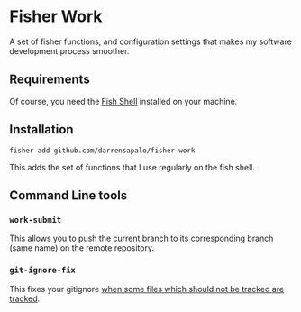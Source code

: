 # Fisher Work

A set of fisher functions, and configuration settings that makes my software development process smoother.

## Requirements

Of course, you need the [Fish Shell](https://fishshell.com/) installed on your machine.

## Installation

`fisher add github.com/darrensapalo/fisher-work`

This adds the set of functions that I use regularly on the fish shell.

## Command Line tools

### `work-submit`

This allows you to push the current branch to its corresponding branch (same name) on the remote repository.

### `git-ignore-fix`

This fixes your gitignore [when some files which should not be tracked are tracked](https://stackoverflow.com/questions/11451535/gitignore-is-ignored-by-git).